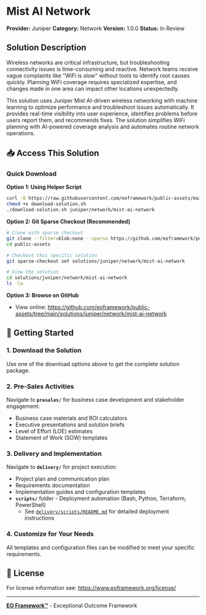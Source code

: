 # Mist AI Network

**Provider:** Juniper
**Category:** Network
**Version:** 1.0.0
**Status:** In Review

## Solution Description

Wireless networks are critical infrastructure, but troubleshooting connectivity issues is time-consuming and reactive. Network teams receive vague complaints like "WiFi is slow" without tools to identify root causes quickly. Planning WiFi coverage requires specialized expertise, and changes made in one area can impact other locations unexpectedly.

This solution uses Juniper Mist AI-driven wireless networking with machine learning to optimize performance and troubleshoot issues automatically. It provides real-time visibility into user experience, identifies problems before users report them, and recommends fixes. The solution simplifies WiFi planning with AI-powered coverage analysis and automates routine network operations.


## 📥 Access This Solution

### Quick Download

**Option 1: Using Helper Script**
```bash
curl -O https://raw.githubusercontent.com/eoframework/public-assets/main/download-solution.sh
chmod +x download-solution.sh
./download-solution.sh juniper/network/mist-ai-network
```

**Option 2: Git Sparse Checkout (Recommended)**
```bash
# Clone with sparse checkout
git clone --filter=blob:none --sparse https://github.com/eoframework/public-assets.git
cd public-assets

# Checkout this specific solution
git sparse-checkout set solutions/juniper/network/mist-ai-network

# View the solution
cd solutions/juniper/network/mist-ai-network
ls -la
```

**Option 3: Browse on GitHub**
- View online: https://github.com/eoframework/public-assets/tree/main/solutions/juniper/network/mist-ai-network

## 🚀 Getting Started

### 1. Download the Solution
Use one of the download options above to get the complete solution package.

### 2. Pre-Sales Activities
Navigate to **`presales/`** for business case development and stakeholder engagement:
- Business case materials and ROI calculators
- Executive presentations and solution briefs
- Level of Effort (LOE) estimates
- Statement of Work (SOW) templates

### 3. Delivery and Implementation
Navigate to **`delivery/`** for project execution:
- Project plan and communication plan
- Requirements documentation
- Implementation guides and configuration templates
- **`scripts/`** folder - Deployment automation (Bash, Python, Terraform, PowerShell)
  - See [`delivery/scripts/README.md`](delivery/scripts/README.md) for detailed deployment instructions

### 4. Customize for Your Needs
All templates and configuration files can be modified to meet your specific requirements.

## 📄 License

For license information see: https://www.eoframework.org/license/

---

**[EO Framework™](https://eoframework.org)** - Exceptional Outcome Framework
